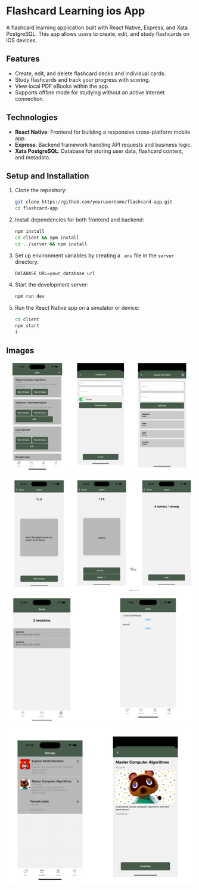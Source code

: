 # Flashcard Learning ios App

A  flashcard learning application built with React Native, Express, and Xata PostgreSQL. This app allows users to create, edit, and study flashcards on iOS devices.

## Features

- Create, edit, and delete flashcard decks and individual cards.
- Study flashcards and track your progress with scoring.
- View local PDF eBooks within the app.
- Supports offline mode for studying without an active internet connection.

## Technologies

- **React Native**: Frontend for building a responsive cross-platform mobile app.
- **Express**: Backend framework handling API requests and business logic.
- **Xata PostgreSQL**: Database for storing user data, flashcard content, and metadata.

## Setup and Installation

1. Clone the repository:
    ```bash
    git clone https://github.com/yourusername/flashcard-app.git
    cd flashcard-app
    ```

2. Install dependencies for both frontend and backend:
    ```bash
    npm install
    cd client && npm install
    cd ../server && npm install
    ```

3. Set up environment variables by creating a `.env` file in the `server` directory:
    ```
    DATABASE_URL=your_database_url
    ```

4. Start the development server:
    ```bash
    npm run dev
    ```

5. Run the React Native app on a simulator or device:
    ```bash
    cd client
    npm start
    i
    ```

## Images

![sets](https://raw.githubusercontent.com/opansida/flashcard/main/images/2024-08-20%2018.44.56.png)
![learning](https://raw.githubusercontent.com/opansida/flashcard/main/images/2024-08-20%2018.44.49.png)
![view](https://raw.githubusercontent.com/opansida/flashcard/main/images/2024-08-20%2018.44.34.png)
![storage](https://raw.githubusercontent.com/opansida/flashcard/main/images/2024-08-20%2018.44.42.png)


